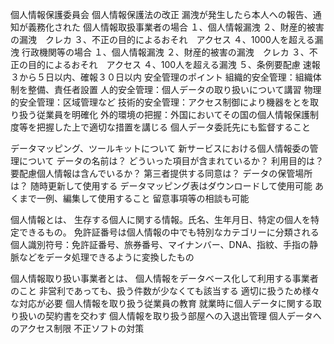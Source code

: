 個人情報保護委員会
個人情報保護法の改正
漏洩が発生したら本人への報告、通知が義務化された
個人情報取扱事業者の場合
１、個人情報漏洩
２、財産的被害の漏洩　クレカ
３、不正の目的によるおそれ　アクセス
４、1000人を超える漏洩
行政機関等の場合
１、個人情報漏洩
２、財産的被害の漏洩　クレカ
３、不正の目的によるおそれ　アクセス
４、100人を超える漏洩
５、条例要配慮
速報３から５日以内、確報３０日以内
安全管理のポイント
組織的安全管理：組織体制を整備、責任者設置
人的安全管理：個人データの取り扱いについて講習
物理的安全管理：区域管理など
技術的安全管理：アクセス制御により機器をとを取り扱う従業員を明確化
外的環境の把握：外国においてその国の個人情報保護制度等を把握した上で適切な措置を講じる
個人データ委託先にも監督すること

データマッピング、ツールキットについて
新サービスにおける個人情報委の管理について
データの名前は？
どういった項目が含まれているか？
利用目的は？
要配慮個人情報は含んでいるか？
第三者提供する同意は？
データの保管場所は？
随時更新して使用する
データマッピング表はダウンロードして使用可能
あくまで一例、編集して使用すること
留意事項等の相談も可能

個人情報とは、
生存する個人に関する情報。氏名、生年月日、特定の個人を特定できるもの。
免許証番号は個人情報の中でも特別なカテゴリーに分類される
個人識別符号：免許証番号、旅券番号、マイナンバー、DNA、指紋、手指の静脈などをデータ処理できるように変換したもの

個人情報取り扱い事業者とは、
個人情報をデータベース化して利用する事業者のこと
非営利であっても、扱う件数が少なくても該当する
適切に扱うため様々な対応が必要
個人情報を取り扱う従業員の教育
就業時に個人データに関する取り扱いの契約書を交わす
個人情報を取り扱う部屋への入退出管理
個人データへのアクセス制限
不正ソフトの対策
